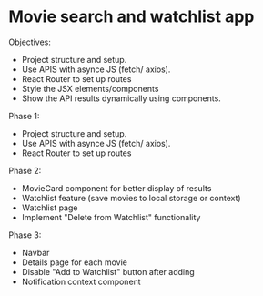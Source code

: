 # Movie search and watchlist app

Objectives:
- Project structure and setup.
- Use APIS with asynce JS (fetch/ axios).
- React Router to set up routes 
- Style the JSX elements/components
- Show the API results dynamically using components.

Phase 1:
- Project structure and setup.
- Use APIS with asynce JS (fetch/ axios).
- React Router to set up routes 

Phase 2:
- MovieCard component for better display of results
- Watchlist feature (save movies to local storage or context)
- Watchlist page
- Implement "Delete from Watchlist" functionality

Phase 3:
- Navbar
- Details page for each movie
- Disable "Add to Watchlist" button after adding
- Notification context component